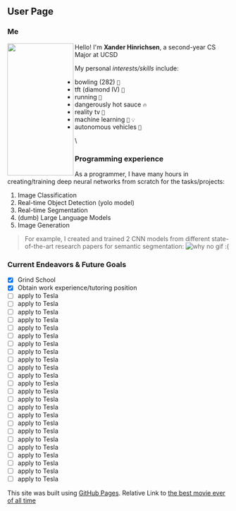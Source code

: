 ## User Page

### Me
<image align="left" src="ME.jpg" alt= "" width="150" height="300">

Hello! I'm **Xander Hinrichsen**, a second-year CS Major at UCSD

My personal *interests/skills* include:
  
* bowling (282) `🎳`
* tft (diamond IV) `🐧`
* running `🏃‍`
* dangerously hot sauce `🔥`
* reality tv `💩`
* machine learning `🤖` `💡`
* autonomous vehicles `🚙` 

\


### Programming experience
  
As a programmer, I have many hours in creating/training deep neural networks from scratch for the tasks/projects:
1. Image Classification
2. Real-time Object Detection (yolo model)
3. Real-time Segmentation
4. (dumb) Large Language Models
5. Image Generation
  
> For example, I created and trained 2 CNN models from different state-of-the-art research papers for semantic segmentation: 
![why no gif :(](https://media.giphy.com/media/ebRcNQM49EMMkkWeLB/giphy.gif)
  
### Current Endeavors & Future Goals   
- [x] Grind School
- [x] Obtain work experience/tutoring position
- [ ] apply to Tesla
- [ ] apply to Tesla 
- [ ] apply to Tesla
- [ ] apply to Tesla
- [ ] apply to Tesla 
- [ ] apply to Tesla
- [ ] apply to Tesla
- [ ] apply to Tesla 
- [ ] apply to Tesla
- [ ] apply to Tesla
- [ ] apply to Tesla 
- [ ] apply to Tesla 
- [ ] apply to Tesla
- [ ] apply to Tesla 
- [ ] apply to Tesla
- [ ] apply to Tesla
- [ ] apply to Tesla 
- [ ] apply to Tesla
- [ ] apply to Tesla
- [ ] apply to Tesla 
- [ ] apply to Tesla
- [ ] apply to Tesla
- [ ] apply to Tesla 
- [ ] apply to Tesla
  
This site was built using [GitHub Pages](https://pages.github.com/).
Relative Link to [the best movie ever of all time](TopGunMaverick.md)
